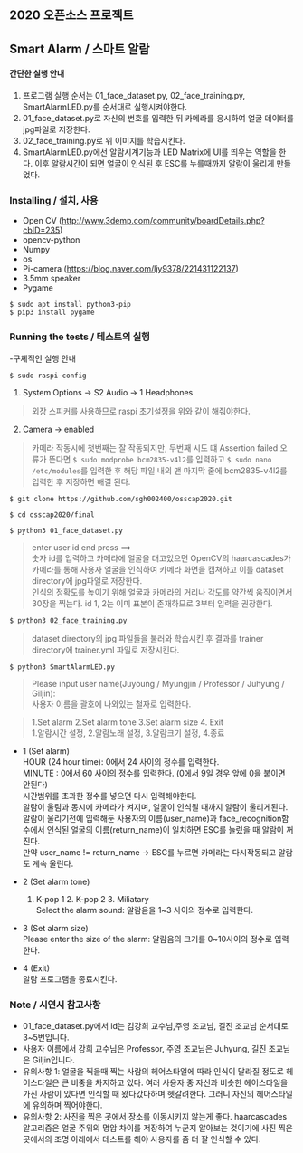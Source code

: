 ## 2020 오픈소스 프로젝트
## Smart Alarm / 스마트 알람


#### 간단한 실행 안내
1. 프로그램 실행 순서는 01_face_dataset.py, 02_face_training.py, SmartAlarmLED.py를 순서대로 실행시켜야한다. 
2. 01_face_dataset.py로 자신의 번호를 입력한 뒤 카메라를 응시하여 얼굴 데이터를 jpg파일로 저장한다.
3. 02_face_training.py로 위 이미지를 학습시킨다. 
4. SmartAlarmLED.py에선 알람시계기능과 LED Matrix에 UI를 띄우는 역할을 한다. 이후 알람시간이 되면 얼굴이 인식된 후 ESC를 누를때까지 알람이 울리게 만들었다.

### Installing / 설치, 사용

- Open CV (http://www.3demp.com/community/boardDetails.php?cbID=235)
- opencv-python
- Numpy
- os
- Pi-camera (https://blog.naver.com/ljy9378/221431122137)
- 3.5mm speaker
- Pygame
```
$ sudo apt install python3-pip
$ pip3 install pygame
```

### Running the tests / 테스트의 실행
-구체적인 실행 안내

```
$ sudo raspi-config
```
1. System Options -> S2 Audio -> 1 Headphones
> 외장 스피커를 사용하므로 raspi 초기설정을 위와 같이 해줘야한다.

2. Camera -> enabled 
> 카메라 작동시에 첫번째는 잘 작동되지만, 두번째 시도 떄 Assertion failed 오류가 뜬다면 ``` $ sudo modprobe bcm2835-v4l2 ```를 입력하고 ``` $ sudo nano /etc/modules ```를 입력한 후 해당 파일 내의 맨 마지막 줄에 bcm2835-v4l2를 입력한 후 저장하면 해결 된다.

```
$ git clone https://github.com/sgh002400/osscap2020.git
```

```
$ cd osscap2020/final
```

```
$ python3 01_face_dataset.py
```
> enter user id end press <return> ==>     
  숫자 id를 입력하고 카메라에 얼굴을 대고있으면 OpenCV의 haarcascades가 카메라를 통해 사용자 얼굴을 인식하여 카메라 화면을 캡쳐하고 이를 dataset directory에 jpg파일로 저장한다.   
  인식의 정확도를 높이기 위해 얼굴과 카메라의 거리나 각도를 약간씩 움직이면서 30장을 찍는다. id 1, 2는 이미 표본이 존재하므로 3부터 입력을 권장한다.

```
$ python3 02_face_training.py
```
>  dataset directory의 jpg 파일들을 불러와 학습시킨 후 결과를 trainer directory에 trainer.yml 파일로 저장시킨다.

```
$ python3 SmartAlarmLED.py
```
>    Please input user name(Juyoung / Myungjin / Professor / Juhyung / Giljin):      
  사용자 이름을 괄호에 나와있는 철자로 입력한다.  
  
>    1.Set alarm   2.Set alarm tone  3.Set alarm size   4. Exit      
  1.알람시간 설정, 2.알람노래 설정, 3.알람크기 설정, 4.종료

-    1 (Set alarm)    
     HOUR (24 hour time): 0에서 24 사이의 정수를 입력한다.      
     MINUTE : 0에서 60 사이의 정수를 입력한다. (0에서 9일 경우 앞에 0을 붙이면 안된다)      
     시간범위를 초과한 정수를 넣으면 다시 입력해야한다.    
     알람이 울림과 동시에 카메라가 켜지며, 얼굴이 인식될 때까지 알람이 울리게된다.    
     알람이 울리기전에 입력해둔 사용자의 이름(user_name)과 face_recognition함수에서 인식된 얼굴의 이름(return_name)이 일치하면 ESC를 눌렀을 때 알람이 꺼진다.   
     만약 user_name != return_name -> ESC를 누르면 카메라는 다시작동되고 알람도 계속 울린다.

-    2 (Set alarm tone)   

     1. K-pop 1  2. K-pop 2  3. Miliatary   
     Select the alarm sound: 알람음을 1~3 사이의 정수로 입력한다.
    
-    3 (Set alarm size)   
      Please enter the size of the alarm: 알람음의 크기를 0~10사이의 정수로 입력한다.

-    4 (Exit)   
      알람 프로그램을 종료시킨다.

### Note / 시연시 참고사항
- 01_face_dataset.py에서 id는 김강희 교수님,주영 조교님, 길진 조교님 순서대로 3~5번입니다.
- 사용자 이름에서 강희 교수님은 Professor, 주영 조교님은 Juhyung, 길진 조교님은 Giljin입니다.
- 유의사항 1: 얼굴을 찍을때 찍는 사람의 헤어스타일에 따라 인식이 달라질 정도로 헤어스타일은 큰 비중을 차지하고 있다. 여러 사용자 중 자신과 비슷한 헤어스타일을 가진 사람이 있다면 인식할 때 왔다갔다하며 헷갈려한다. 그러니 자신의 헤어스타일에 유의하며 찍어야한다.
- 유의사항 2: 사진을 찍은 곳에서 장소를 이동시키지 않는게 좋다. haarcascades 알고리즘은 얼굴 주위의 명암 차이를 저장하여 누군지 알아보는 것이기에 사진 찍은 곳에서의 조명 아래에서 테스트를 해야 사용자를 좀 더 잘 인식할 수 있다.
